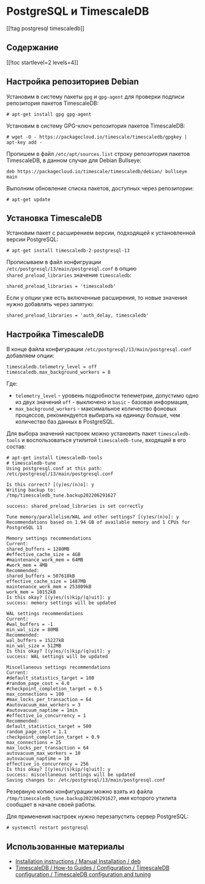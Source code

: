 PostgreSQL и TimescaleDB
========================

[[!tag postgresql timescaledb]]

Содержание
----------

[[!toc startlevel=2 levels=4]]

Настройка репозиториев Debian
-----------------------------

Установим в систему пакеты `gpg` и `gpg-agent` для проверки подписи репозитория пакетов TimescaleDB:

    # apt-get install gpg gpg-agent

Установим в систему GPG-ключ репозитория пакетов TimescaleDB:

    # wget -O - https://packagecloud.io/timescale/timescaledb/gpgkey | apt-key add -

Пропишем в файл `/etc/apt/sources.list` строку репозитория пакетов TimescaleDB, в данном случае для Debian Bullseye:

    deb https://packagecloud.io/timescale/timescaledb/debian/ bullseye main

Выполним обновление списка пакетов, доступных через репозитории:

    # apt-get update

Установка TimescaleDB
---------------------

Установим пакет с расширением версии, подходящей к установленной версии PostgreSQL:

    # apt-get install timescaledb-2-postgresql-13

Прописываем в файл конфигруации `/etc/postgresql/13/main/postgresql.conf` в опцию `shared_preload_libraries` значение `timescaledb`:

    shared_preload_libraries = 'timescaledb'

Если у опции уже есть включенные расширения, то новые значения нужно добавлять через запятую:

    shared_preload_libraries = 'auth_delay, timescaledb'

Настройка TimescaleDB
---------------------

В конце файла конфигурации `/etc/postgresql/13/main/postgresql.conf` добавляем опции:

    timescaledb.telemetry_level = off
    timescaledb.max_background_workers = 8

Где:

* `telemetry_level` - уровень подробности телеметрии, допустимо одно из двух значений `off` - выключено и `basic` - базовая информация,
* `max_background_workers` - максимальное количество фоновых процессов, рекомендуется выбирать на единицу больше, чем количество баз данных в PostgreSQL.

Для выбора значений настроек можно установить пакет `timescaledb-tools` и воспользоваться утилитой `timescaledb-tune`, входящей в его состав:

    # apt-get install timescaledb-tools
    # timescaledb-tune
    Using postgresql.conf at this path:
    /etc/postgresql/13/main/postgresql.conf
    
    Is this correct? [(y)es/(n)o]: y
    Writing backup to:
    /tmp/timescaledb_tune.backup202206291627
    
    success: shared_preload_libraries is set correctly
    
    Tune memory/parallelism/WAL and other settings? [(y)es/(n)o]: y
    Recommendations based on 1.94 GB of available memory and 1 CPUs for PostgreSQL 13
    
    Memory settings recommendations
    Current:
    shared_buffers = 1280MB
    #effective_cache_size = 4GB
    #maintenance_work_mem = 64MB
    #work_mem = 4MB
    Recommended:
    shared_buffers = 507618kB
    effective_cache_size = 1487MB
    maintenance_work_mem = 253809kB
    work_mem = 10152kB
    Is this okay? [(y)es/(s)kip/(q)uit]: y
    success: memory settings will be updated
    
    WAL settings recommendations
    Current:
    #wal_buffers = -1
    min_wal_size = 80MB
    Recommended:
    wal_buffers = 15227kB
    min_wal_size = 512MB
    Is this okay? [(y)es/(s)kip/(q)uit]: y
    success: WAL settings will be updated
    
    Miscellaneous settings recommendations
    Current:
    #default_statistics_target = 100
    #random_page_cost = 4.0
    #checkpoint_completion_target = 0.5
    max_connections = 100
    #max_locks_per_transaction = 64
    #autovacuum_max_workers = 3
    #autovacuum_naptime = 1min
    #effective_io_concurrency = 1
    Recommended:
    default_statistics_target = 500
    random_page_cost = 1.1
    checkpoint_completion_target = 0.9
    max_connections = 25
    max_locks_per_transaction = 64
    autovacuum_max_workers = 10
    autovacuum_naptime = 10
    effective_io_concurrency = 256
    Is this okay? [(y)es/(s)kip/(q)uit]: y
    success: miscellaneous settings will be updated
    Saving changes to: /etc/postgresql/13/main/postgresql.conf

Резервную копию конфигурации можно взять из файла `/tmp/timescaledb_tune.backup202206291627`, имя которого утилита сообщает в начале своей работы.

Для применения настроек нужно перезапустить сервер PostgreSQL:

    # systemctl restart postgresql

Использованные материалы
------------------------

* [Installation instructions / Manual Installation / deb](https://packagecloud.io/timescale/timescaledb/install#manual-deb)
* [TimescaleDB / How-to Guides / Configuration / TimescaleDB configuration / TimescaleDB configuration and tuning](https://docs.timescale.com/timescaledb/latest/how-to-guides/configuration/timescaledb-config/#administration)
